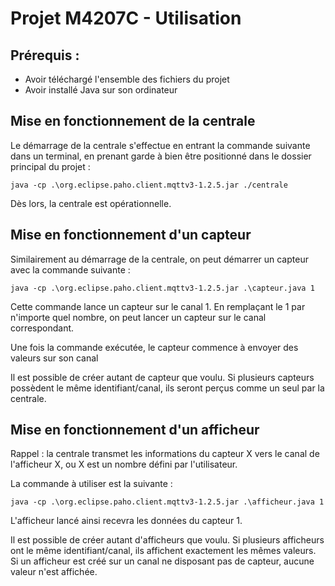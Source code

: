 # Projet M4207C - Utilisation

## Prérequis :

- Avoir téléchargé l&#39;ensemble des fichiers du projet
- Avoir installé Java sur son ordinateur

## Mise en fonctionnement de la centrale

Le démarrage de la centrale s&#39;effectue en entrant la commande suivante dans un terminal, en prenant garde à bien être positionné dans le dossier principal du projet :

```java -cp .\org.eclipse.paho.client.mqttv3-1.2.5.jar ./centrale```

Dès lors, la centrale est opérationnelle.

## Mise en fonctionnement d&#39;un capteur

Similairement au démarrage de la centrale, on peut démarrer un capteur avec la commande suivante :

```java -cp .\org.eclipse.paho.client.mqttv3-1.2.5.jar .\capteur.java 1```

Cette commande lance un capteur sur le canal 1. En remplaçant le 1 par n&#39;importe quel nombre, on peut lancer un capteur sur le canal correspondant.

Une fois la commande exécutée, le capteur commence à envoyer des valeurs sur son canal

Il est possible de créer autant de capteur que voulu. Si plusieurs capteurs possèdent le même identifiant/canal, ils seront perçus comme un seul par la centrale.

## Mise en fonctionnement d&#39;un afficheur

Rappel : la centrale transmet les informations du capteur X vers le canal de l&#39;afficheur X, ou X est un nombre défini par l&#39;utilisateur.

La commande à utiliser est la suivante :

```java -cp .\org.eclipse.paho.client.mqttv3-1.2.5.jar .\afficheur.java 1```

L&#39;afficheur lancé ainsi recevra les données du capteur 1.

Il est possible de créer autant d&#39;afficheurs que voulu. Si plusieurs afficheurs ont le même identifiant/canal, ils affichent exactement les mêmes valeurs. Si un afficheur est créé sur un canal ne disposant pas de capteur, aucune valeur n&#39;est affichée.
